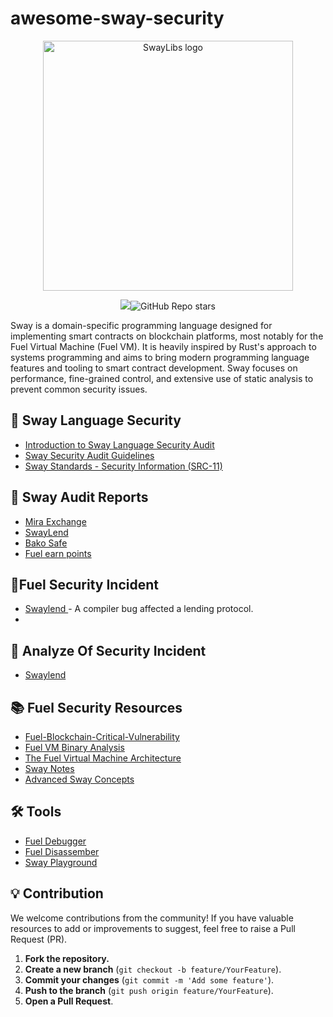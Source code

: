 # awesome-sway-security

<p align="center">
    <picture>
        <source media="(prefers-color-scheme: dark)" srcset="images/awesome-sway-security-logo-dark-theme.png">
        <img alt="SwayLibs logo" width="400px" src="images/awesome-sway-security-logo-light-theme.png">
    </picture>
    <br>


<p align="center">
     <img src="https://awesome.re/badge.svg" /><img alt="GitHub Repo stars" 		 src="https://img.shields.io/github/stars/exvulsec/awesome-sway-security">
</p>   




Sway is a domain-specific programming language designed for implementing smart contracts on blockchain platforms, most notably for the Fuel  Virtual Machine (Fuel VM). It is heavily inspired by Rust's approach to  systems programming and aims to bring modern programming language  features and tooling to smart contract development. Sway focuses on  performance, fine-grained control, and extensive use of static analysis  to prevent common security issues.



## 🔐 Sway Language Security

* [Introduction to Sway Language Security Audit](https://exvul.com/introduction-to-the-sway-language-security-audit/) 
* [Sway Security Audit Guidelines](https://exvul.com/sway-security-guidelines/)
* [Sway Standards - Security Information (SRC-11)](https://docs.fuel.network/docs/sway-standards/src-11-security-information/) 

 


## 📝 Sway Audit Reports

* [Mira Exchange](https://docs.mira.ly/developer-guides/security-audit) 
* [SwayLend](https://www.halborn.com/audits/reserve/swaylend-protocol)
* [Bako Safe](https://github.com/Quillhash/QuillAudit_Reports/blob/master/Bako%20Safe%20Sway%20Smart%20Contracts%20Audit%20Report%20-%20QuillAudits.pdf)
* [Fuel earn points](https://app.fuel.network/earn-points/report-audit-hexens.pdf)



## 🚨Fuel Security Incident

* [Swaylend ](https://x.com/EXVULSEC/status/1853448371945525434) - A compiler bug affected a lending protocol.
* 



## 🔬 Analyze Of Security Incident

* [Swaylend](https://x.com/EXVULSEC/status/1853448371945525434)





## 📚 Fuel Security Resources

* [Fuel-Blockchain-Critical-Vulnerability](https://github.com/minato7namikazi/Fuel-Blockchain-Critical-Vulnerability)
* [Fuel VM Binary Analysis](https://jtriley.substack.com/p/fuel-vm-binary-analysis)
* [The Fuel Virtual Machine Architecture](https://jtriley.substack.com/p/the-fuel-virtual-machine-architecture)
* [Sway Notes](https://github.com/jecikpo/Audit-Notes/blob/main/Sway-storage.md)
* [Advanced Sway Concepts](https://x.com/immunefi/status/1803118910494884317)



## 🛠️ Tools

* [Fuel Debugger](https://github.com/fuellabs/fuel-debugger)
* [Fuel Disassember](https://github.com/otrho/fuel-dis)
* [Sway Playground](https://github.com/FuelLabs/sway-playground)






## 💡 Contribution

We welcome contributions from the community! If you have valuable  resources to add or improvements to suggest, feel free to raise a Pull  Request (PR).

1. **Fork the repository.**
2. **Create a new branch** (`git checkout -b feature/YourFeature`).
3. **Commit your changes** (`git commit -m 'Add some feature'`).
4. **Push to the branch** (`git push origin feature/YourFeature`).
5. **Open a Pull Request**.